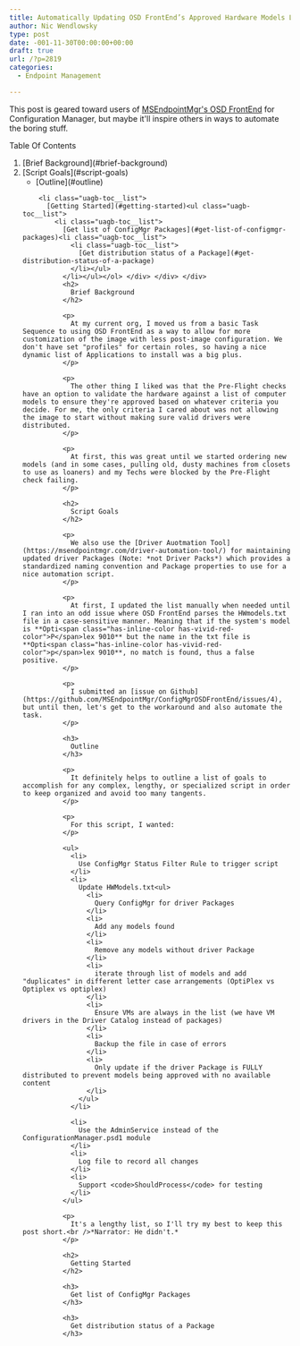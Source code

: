 ```yaml
---
title: Automatically Updating OSD FrontEnd’s Approved Hardware Models List
author: Nic Wendlowsky
type: post
date: -001-11-30T00:00:00+00:00
draft: true
url: /?p=2819
categories:
  - Endpoint Management

---
```

This post is geared toward users of [MSEndpointMgr's OSD FrontEnd](https://msendpointmgr.com/configmgr-osd-frontend/) for Configuration Manager, but maybe it'll inspire others in ways to automate the boring stuff.<div class="wp-block-uagb-table-of-contents uagb-toc\_\_align-left uagb-toc\_\_columns-1 uagb-block-382929f6 " data-scroll= "1" data-offset= "30" data-delay= "800" > 

<div class="uagb-toc__wrap">
  <div class="uagb-toc__title-wrap">
    <div class="uagb-toc__title">
      Table Of Contents
    </div>
  </div>
  
  <div class="uagb-toc__list-wrap">
    <ol class="uagb-toc__list">
      <li class="uagb-toc__list">
        [Brief Background](#brief-background)<li class="uagb-toc__list">
          [Script Goals](#script-goals)<ul class="uagb-toc__list">
            <li class="uagb-toc__list">
              [Outline](#outline)
            </li>
          </ul>
        </li>
        
        <li class="uagb-toc__list">
          [Getting Started](#getting-started)<ul class="uagb-toc__list">
            <li class="uagb-toc__list">
              [Get list of ConfigMgr Packages](#get-list-of-configmgr-packages)<li class="uagb-toc__list">
                <li class="uagb-toc__list">
                  [Get distribution status of a Package](#get-distribution-status-of-a-package)
                </li></ul>
              </li></ul></ol> </div> </div> </div> 
              <h2>
                Brief Background
              </h2>
              
              <p>
                At my current org, I moved us from a basic Task Sequence to using OSD FrontEnd as a way to allow for more customization of the image with less post-image configuration. We don't have set "profiles" for certain roles, so having a nice dynamic list of Applications to install was a big plus.
              </p>
              
              <p>
                The other thing I liked was that the Pre-Flight checks have an option to validate the hardware against a list of computer models to ensure they're approved based on whatever criteria you decide. For me, the only criteria I cared about was not allowing the image to start without making sure valid drivers were distributed.
              </p>
              
              <p>
                At first, this was great until we started ordering new models (and in some cases, pulling old, dusty machines from closets to use as loaners) and my Techs were blocked by the Pre-Flight check failing.
              </p>
              
              <h2>
                Script Goals
              </h2>
              
              <p>
                We also use the [Driver Auotmation Tool](https://msendpointmgr.com/driver-automation-tool/) for maintaining updated driver Packages (Note: *not Driver Packs*) which provides a standardized naming convention and Package properties to use for a nice automation script.
              </p>
              
              <p>
                At first, I updated the list manually when needed until I ran into an odd issue where OSD FrontEnd parses the HWmodels.txt file in a case-sensitive manner. Meaning that if the system's model is **Opti<span class="has-inline-color has-vivid-red-color">P</span>lex 9010** but the name in the txt file is **Opti<span class="has-inline-color has-vivid-red-color">p</span>lex 9010**, no match is found, thus a false positive.
              </p>
              
              <p>
                I submitted an [issue on Github](https://github.com/MSEndpointMgr/ConfigMgrOSDFrontEnd/issues/4), but until then, let's get to the workaround and also automate the task.
              </p>
              
              <h3>
                Outline
              </h3>
              
              <p>
                It definitely helps to outline a list of goals to accomplish for any complex, lengthy, or specialized script in order to keep organized and avoid too many tangents.
              </p>
              
              <p>
                For this script, I wanted:
              </p>
              
              <ul>
                <li>
                  Use ConfigMgr Status Filter Rule to trigger script
                </li>
                <li>
                  Update HWModels.txt<ul>
                    <li>
                      Query ConfigMgr for driver Packages
                    </li>
                    <li>
                      Add any models found
                    </li>
                    <li>
                      Remove any models without driver Package
                    </li>
                    <li>
                      iterate through list of models and add "duplicates" in different letter case arrangements (OptiPlex vs Optiplex vs optiplex)
                    </li>
                    <li>
                      Ensure VMs are always in the list (we have VM drivers in the Driver Catalog instead of packages)
                    </li>
                    <li>
                      Backup the file in case of errors
                    </li>
                    <li>
                      Only update if the driver Package is FULLY distributed to prevent models being approved with no available content
                    </li>
                  </ul>
                </li>
                
                <li>
                  Use the AdminService instead of the ConfigurationManager.psd1 module
                </li>
                <li>
                  Log file to record all changes
                </li>
                <li>
                  Support <code>ShouldProcess</code> for testing
                </li>
              </ul>
              
              <p>
                It's a lengthy list, so I'll try my best to keep this post short.<br />*Narrator: He didn't.*
              </p>
              
              <h2>
                Getting Started
              </h2>
              
              <h3>
                Get list of ConfigMgr Packages
              </h3>
              
              <h3>
                Get distribution status of a Package
              </h3>
